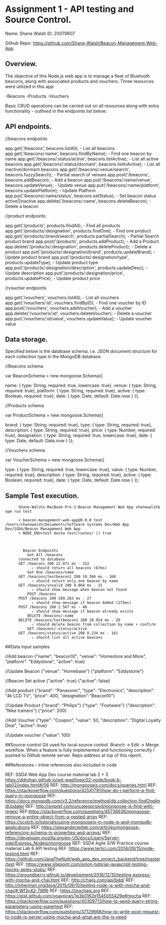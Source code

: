 # Assignment 1 - API testing and Source Control.

Name: Shane Walsh
ID: 20079607

Github Repo:
https://github.com/Shane-Walsh/Beacon-Management-Web-App

## Overview.

The objective of this Node.js web app is to manage a fleet of Bluetooth beacons, along with associated products and vouchers. Three resources were utilized in this app:

-Beacons
-Products
-Vouchers

Basic CRUD operations can be carried out on all resources along with extra functionality - outlined in the endpoints list below:

## API endpoints.

//beacons endpoints

app.get('/beacons', beacons.listAll); - List all beacons
app.get('/beacons/:name', beacons.findByName); - Find one beacon by name
app.get('/beacons/:status/active', beacons.listActive); - List all active beacons
app.get('/beacons/:status/dormant', beacons.listInActive); - List all inactive/dormant beacons
app.get('/beacons/:venue/search', beacons.fuzzySearch); - Partial search of venues
app.post('/beacons', beacons.addBeacon); - Add a beacon
app.put('/beacons/:name/venue', beacons.updateVenue); - Update venue
app.put('/beacons/:name/platform', beacons.updatePlatform); - Update Platform 
app.put('/beacons/:name/status', beacons.setStatus); - Set beacon status active||inactive
app.delete('/beacons/:name', beacons.deleteBeacon); - Delete a beacon

//product endpoints

app.get('/products', products.findAll); - Find all products
app.get('/products/:designation', products.findOne); - Find one product
app.get('/products/:brand/search', products.partialSearch); - Partial Search product brand
app.post('/products', products.addProduct); - Add a Product
app.delete('/products/:designation', products.deleteProduct); - Delete a product
app.put('/products/:designation/brand', products.updateBrand); - Update product brand 
app.put('/products/:designation/type', products.updateType); - Update product type
app.put('/products/:designation/description', products.updateDesc); - Update description
app.put('/products/:designation/price', products.updatePrice); - Update product price


//voucher endpoints 

app.get('/vouchers', vouchers.listAll);  - List all vouchers
app.get('/vouchers/:id', vouchers.findByID); - Find one voucher by ID
app.post('/vouchers', vouchers.addVoucher); - Add a voucher
app.delete('/vouchers/:id', vouchers.deleteVoucher); - Delete a voucher
app.put('/vouchers/:id/value', vouchers.updateValue); - Update voucher value

## Data storage.
Specified below is the database schema, i.e. JSON document structure for each collection type in the MongoDB database.

//Beacons schema

var BeaconSchema = new mongoose.Schema({

   name: { type: String, required: true, lowercase: true},
   venue: { type: String, required: true},
   platform: { type: String, required: true},
   active: { type: Boolean, required: true},
   date: { type: Date, default: Date.now }
});

//Products schema

var ProductSchema = new mongoose.Schema({

   brand: { type: String, required: true},
   type: { type: String, required: true},
   description: { type: String, required: true},
   price: { type: Number, required: true},
   designation: { type: String, required: true, lowercase: true},
   date: { type: Date, default: Date.now }
});


//Vouchers schema

var VoucherSchema = new mongoose.Schema({

   type: { type: String, required: true, lowercase: true},
   value: { type: Number, required: true},
   description: { type: String, required: true},
   active: { type: Boolean, required: true},
   date: { type: Date, default: Date.now }
});

## Sample Test execution.

          Shane-Walshs-MacBook-Pro-2:Beacon Management Web App shanewalsh$ npm run test

          > beacon-management-web-app@0.0.0 test /Users/shanewalsh/Documents/Software Systems Dev/Web App Dev/SSD4/Beacon Management Web App
          > NODE_ENV=test mocha test/routes/ || true



            Beacon Endpoints
              Get All /beacons
          connected to database
          GET /beacons 200 22.871 ms - 322
                ✓ should return all beacons (67ms)
              Get One /beacons/name
          GET /beacons/testbeacon1 200 10.366 ms - 160
                ✓ should return only one beacon by name
          GET /beacons/invalid 200 4.064 ms - 31
                ✓ should show message when beacon not found
              POST /beacons
          POST /beacons 200 269.283 ms - 27
                ✓ should show message if beacon Added (275ms)
          POST /beacons 200 2.567 ms - 40
                ✓ should show message if beacon already exists
              DELETE /beacons/:name
          DELETE /beacons/testbeacon1 200 10.954 ms - 29
                ✓ should delete beacon from collection by name + confirm
              GET /beacons/:status/active
          GET /beacons/status/active 200 8.234 ms - 161
                ✓ should list all active beacons


##Data input samples

//Add beacon
{"name": "beacon10", "venue": "Homestore and More", "platform": "Eddystone", "active": true}

//Update Beacon 
{"venue": "Homebase"}
{"platform": "Eddystone"}

//Beacon Set active
{"active": true}
{"active": false}

//Add product
{"brand": "Panasonic", "type": "Electronics", "description": "4k LCD TV", "price": 400, "designation":"Beacon10"}

//Update Product
{"brand": "Philips"}
{"type": "Footware"}
{"description": "Nike trainers"}
{"price": 200}

//Add Voucher
{"type": "Coupon", "value": 50, "description": "Digital Loyalty Deal", "active": true}

//Update voucher
{"value": 100}


##Source-control 
Git used for local source control. Branch -> Edit -> Merge workflow. When a feature is fully implemented and functioning correctly I pushed to Github remote server. Repo address at top of this report. 

##References  - inline references also included in code

REF: SSD4 Web App Dev course material lab 2 + 3
https://ddrohan.github.io/wit-wad/topic02-node/book-b-lab02/index.html#/06
REF: http://mongoosejs.com/docs/queries.html
REF: https://stackoverflow.com/questions/42541791/how-do-i-perform-a-find-query-in-mongoose
REF: https://docs.mongodb.com/v3.2/reference/method/db.collection.findOneAndUpdate/
REF: http://snipref.com/uncategorized/mongoose-js-find-with-regex/
REF:https://stackoverflow.com/questions/45736636/mongoose-remove-a-entire-object-from-a-nested-array
REF: https://scotch.io/tutorials/using-mongoosejs-in-node-js-and-mongodb-applications
REF: https://alexanderzeitler.com/articles/mongoose-referencing-schema-in-properties-and-arrays/
REF: https://developer.mozilla.org/en-US/docs/Learn/Server-side/Express_Nodejs/mongoose
REF: SSD4 Agile S/W Practice course material Lab 6 API testing
REF: https://www.terlici.com/2014/09/15/node-testing.html
REF: https://github.com/JavaTheNutt/web_app_dev_project_backend/tree/master/test
REF: https://www.sitepoint.com/sinon-tutorial-javascript-testing-mocks-spies-stubs/
REF: https://groundberry.github.io/development/2016/12/10/testing-express-with-mocha-and-chai.html
REF: http://chaijs.com/api/bdd/
REF: http://mherman.org/blog/2015/09/10/testing-node-js-with-mocha-and-chai/#.Wf3v42-7WRt
REF: https://mochajs.org
REF: https://gist.github.com/yoavniran/1e3b0162e1545055429e#mocha
REF: https://stackoverflow.com/questions/40309713/how-to-send-query-string-parameters-using-supertest
REF: https://stackoverflow.com/questions/37129668/how-to-write-post-request-to-node-js-server-using-mocha-and-what-are-the-js-need